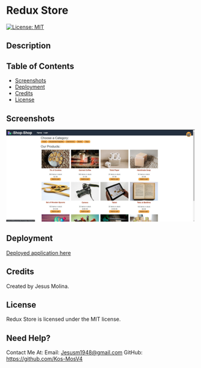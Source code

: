 # Redux Store

[![License: MIT](https://img.shields.io/badge/License-MIT-yellow.svg)](https://opensource.org/licenses/MIT)

## Description


## Table of Contents
* [Screenshots](#screenshots)
* [Deployment](#deployment)
* [Credits](#credits)
* [License](#license)

## Screenshots
![Home](./client/public/images/screenshot.jpg)

## Deployment
[Deployed application here](https://redux-store3.herokuapp.com/)

## Credits
Created by Jesus Molina.

## License
Redux Store is licensed under the MIT license.

## Need Help?
Contact Me At:
Email: Jesusm1948@gmail.com
GitHub: https://github.com/Kos-MosV4
